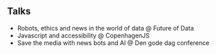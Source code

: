 ## Talks

* Robots, ethics and news in the world of data @ Future of Data
* Javascript and accessibility @ CopenhagenJS
* Save the media with news bots and AI @ Den gode dag conference
